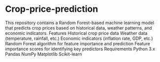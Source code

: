 # Crop-price-prediction
This repository contains a Random Forest-based machine learning model that predicts crop prices based on historical data, weather patterns, and economic indicators. 
Features
Historical crop price data
Weather data (temperature, rainfall, etc.)
Economic indicators (inflation rate, GDP, etc.)
Random Forest algorithm for feature importance and prediction
Feature importance scores for identifying key predictors
Requirements
Python 3.x
Pandas
NumPy
Matplotlib
Scikit-learn
